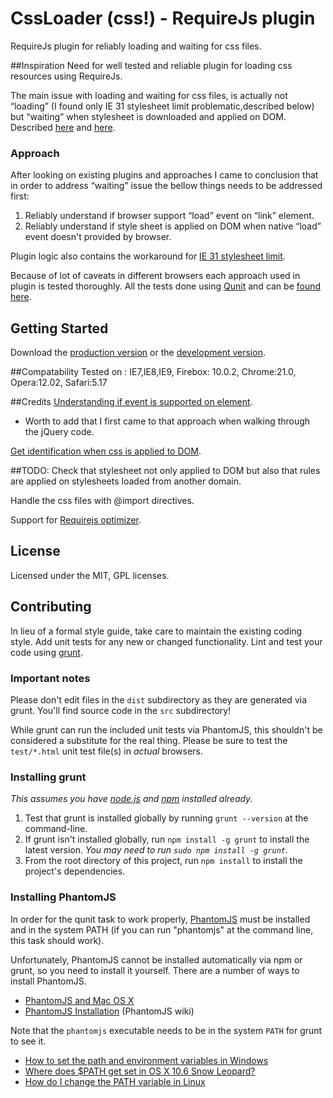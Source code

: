#  CssLoader  (css!)  -   RequireJs  plugin 
RequireJs plugin for reliably loading and waiting for css files.

##Inspiration
Need for well tested and reliable plugin for loading css resources using RequireJs.

The main issue with loading and waiting for css files, is actually not “loading” (I found only IE 31 stylesheet limit problematic,described below) but “waiting” when stylesheet is downloaded and applied on DOM. Described  [here](http://requirejs.org/docs/faq-advanced.html#css) and [here](https://github.com/jrburke/requirejs/issues/154).

### Approach
After looking on existing plugins and approaches I came to conclusion that in order to address “waiting” issue the bellow things needs to be addressed first:

1. Reliably understand if browser support “load” event on “link” element.
1. Reliably understand if style sheet is applied on DOM when native “load” event doesn't provided by browser.

Plugin logic also contains the workaround for [IE 31 stylesheet limit](http://blogs.msdn.com/b/ieinternals/archive/2011/05/14/internet-explorer-stylesheet-rule-selector-import-sheet-limit-maximum.aspx).

Because of lot of caveats in different browsers each approach used in plugin is tested thoroughly.
All the tests done using [Qunit](http://qunitjs.com/) and  can be [found here](https://github.com/dimaxweb/CSSLoader/tree/master/test).

## Getting Started
Download the [production version][min] or the [development version][max].

[min]: https://github.com/dimaxweb/CSSLoader/tree/master/dist/css.js
[max]: https://github.com/dimaxweb/CSSLoader/tree/master/src/css.js

##Compatability
Tested on :
IE7,IE8,IE9,
Firebox: 10.0.2,
Chrome:21.0,
Opera:12.02,
Safari:5.17

##Credits
[Understanding if event is supported on element](http://perfectionkills.com/detecting-event-support-without-browser-sniffing).
* Worth to add that I first came to that approach when walking through the jQuery code.

[Get identification when css is applied to DOM](http://yearofmoo.com/2011/03/cross-browser-stylesheet-preloading).


##TODO:
Check that stylesheet not only applied to DOM but also that rules are applied on stylesheets loaded from another domain.

Handle the css files with @import directives.

Support for [Requirejs optimizer](https://github.com/jrburke/r.js).

## License
Licensed under the MIT, GPL licenses.


## Contributing
In lieu of a formal style guide, take care to maintain the existing coding style. Add unit tests for any new or changed functionality. Lint and test your code using [grunt](https://github.com/cowboy/grunt).

### Important notes
Please don't edit files in the `dist` subdirectory as they are generated via grunt. You'll find source code in the `src` subdirectory!

While grunt can run the included unit tests via PhantomJS, this shouldn't be considered a substitute for the real thing. Please be sure to test the `test/*.html` unit test file(s) in _actual_ browsers.

### Installing grunt
_This assumes you have [node.js](http://nodejs.org/) and [npm](http://npmjs.org/) installed already._

1. Test that grunt is installed globally by running `grunt --version` at the command-line.
1. If grunt isn't installed globally, run `npm install -g grunt` to install the latest version. _You may need to run `sudo npm install -g grunt`._
1. From the root directory of this project, run `npm install` to install the project's dependencies.

### Installing PhantomJS

In order for the qunit task to work properly, [PhantomJS](http://www.phantomjs.org/) must be installed and in the system PATH (if you can run "phantomjs" at the command line, this task should work).

Unfortunately, PhantomJS cannot be installed automatically via npm or grunt, so you need to install it yourself. There are a number of ways to install PhantomJS.

* [PhantomJS and Mac OS X](http://ariya.ofilabs.com/2012/02/phantomjs-and-mac-os-x.html)
* [PhantomJS Installation](http://code.google.com/p/phantomjs/wiki/Installation) (PhantomJS wiki)

Note that the `phantomjs` executable needs to be in the system `PATH` for grunt to see it.

* [How to set the path and environment variables in Windows](http://www.computerhope.com/issues/ch000549.htm)
* [Where does $PATH get set in OS X 10.6 Snow Leopard?](http://superuser.com/questions/69130/where-does-path-get-set-in-os-x-10-6-snow-leopard)
* [How do I change the PATH variable in Linux](https://www.google.com/search?q=How+do+I+change+the+PATH+variable+in+Linux)
